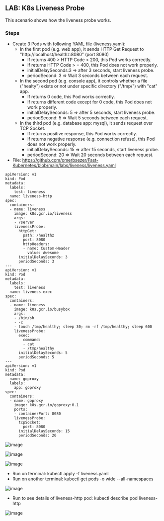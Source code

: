 ## LAB: K8s Liveness Probe

This scenario shows how the liveness probe works.

### Steps

- Create 3 Pods with following YAML file (liveness.yaml):
  - In the first pod (e.g. web app), it sends HTTP Get Request to "http://localhost/healthz:8080" (port 8080)
    - If returns 400 > HTTP Code > 200, this Pod works correctly.
    - If returns HTTP Code > = 400, this Pod does not work properly.
    - initialDelaySeconds:3 => after 3 seconds, start liveness probe. 
    - periodSecond: 3 => Wait 3 seconds between each request.
  - In the second pod (e.g. console app), it controls whether a file ("healty") exists or not under specific directory ("/tmp/") with "cat" app. 
    - If returns 0 code, this Pod works correctly.
    - If returns different code except for 0 code, this Pod does not work properly.
    - initialDelaySeconds: 5 => after 5 seconds, start liveness probe. 
    - periodSecond: 5 => Wait 5 seconds between each request.
  - In the third pod (e.g. database app: mysql), it sends request over TCP Socket. 
    - If returns positive response, this Pod works correctly.
    - If returns negative response (e.g. connection refuse), this Pod does not work properly.
    - initialDelaySeconds: 15 => after 15 seconds, start liveness probe. 
    - periodSecond: 20 => Wait 20 seconds between each request.
- File: https://github.com/omerbsezer/Fast-Kubernetes/blob/main/labs/liveness/liveness.yaml

```
apiVersion: v1
kind: Pod
metadata:
  labels:
    test: liveness
  name: liveness-http
spec:
  containers:
  - name: liveness
    image: k8s.gcr.io/liveness
    args:
    - /server
    livenessProbe:
      httpGet:
        path: /healthz
        port: 8080
        httpHeaders:
        - name: Custom-Header
          value: Awesome
      initialDelaySeconds: 3
      periodSeconds: 3
---
apiVersion: v1
kind: Pod
metadata:
  labels:
    test: liveness
  name: liveness-exec
spec:
  containers:
  - name: liveness
    image: k8s.gcr.io/busybox
    args:
    - /bin/sh
    - -c
    - touch /tmp/healthy; sleep 30; rm -rf /tmp/healthy; sleep 600
    livenessProbe:
      exec:
        command:
        - cat
        - /tmp/healthy
      initialDelaySeconds: 5
      periodSeconds: 5
---
apiVersion: v1
kind: Pod
metadata:
  name: goproxy
  labels:
    app: goproxy
spec:
  containers:
  - name: goproxy
    image: k8s.gcr.io/goproxy:0.1
    ports:
    - containerPort: 8080
    livenessProbe:
      tcpSocket:
        port: 8080
      initialDelaySeconds: 15
      periodSeconds: 20
 ```
 
![image](https://user-images.githubusercontent.com/10358317/154686744-fa7bd4bd-6cf4-460f-bbe8-93f827eeb1de.png)

![image](https://user-images.githubusercontent.com/10358317/154686826-0828adb8-7581-4d56-987f-7858bd0711b4.png)

![image](https://user-images.githubusercontent.com/10358317/154686913-4d5cc891-b3cc-497d-b8be-568faccf4bc0.png)

- Run on terminal: kubectl apply -f liveness.yaml
- Run on another terminal: kubectl get pods -o wide --all-namespaces

 ![image](https://user-images.githubusercontent.com/10358317/150846081-7e9142d1-b833-431f-82bc-a7385c73a875.png)
 
- Run to see details of liveness-http pod: kubectl describe pod liveness-http

![image](https://user-images.githubusercontent.com/10358317/150846456-5273b1f8-7043-4fa1-804c-77da74aca8de.png)

